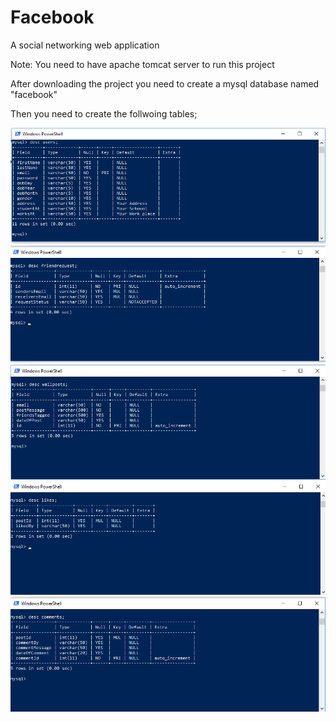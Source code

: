 # Facebook
A social networking web application

Note: You need to have apache tomcat server to run this project

After downloading the project you need to create a mysql database named "facebook"

Then you need to create the follwoing tables;

<img src="https://github.com/shivamvk/Facebook/blob/master/images/Screenshot%20(1).png">
<br>
<img src="https://github.com/shivamvk/Facebook/blob/master/images/Screenshot%20(2).png">
<br>
<img src="https://github.com/shivamvk/Facebook/blob/master/images/Screenshot%20(3).png">
<br>
<img src="https://github.com/shivamvk/Facebook/blob/master/images/Screenshot%20(4).png">
<br>
<img src="https://github.com/shivamvk/Facebook/blob/master/images/Screenshot%20(5).png">
<br>
